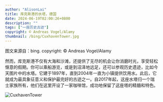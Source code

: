 ```yaml
---
author: "AlisonLai"
title: 库克斯港的水塔，德国
date: 2024-06-19T02:00:26+0800
description: ""
tags: ["一座历史古迹"]
copyright: © Andreas Vogel/Alamy
thumbnail: /bing/CuxhavenTower.jpg
---
```

图文来源自：bing.  copyright: © Andreas Vogel/Alamy

然而，库克斯港不仅有大海和沙滩，还提供了无尽的机会让你消磨时光，享受轻松惬意的假期。你可以乘船游览，或是到沼泽地远足，还可以参观历史遗迹，比如今天图片中的水塔。它建于1897年，直到2004年一直为小镇提供饮用水。此后，它就成为最具象征意义和保护最完好的古迹之一。自2017年起，这座水塔归一个瑞士家族所有，他们在这里开设了一家咖啡馆，成功地保留了这座塔的精髓和特色。

![CuxhavenTower](/bing/CuxhavenTower.jpg)
